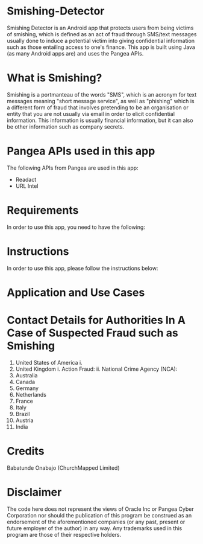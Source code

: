 # Smishing-Detector
Smishing Detector is an Android app that protects users from being victims of smishing, which is defined as an act of fraud through SMS/text messages usually done to induce a potential victim into giving confidential information such as those entailing access to one's finance. This app is built using Java (as many Android apps are) and uses the Pangea APIs.

# What is Smishing?
Smishing is a portmanteau of the words "SMS", which is an acronym for text messages meaning "short message service", as well as "phishing" which is a different form of fraud that involves pretending to be an organisation or entity that you are not usually via email in order to elicit confidential information. This information is usually financial information, but it can also be other information such as company secrets. 

# Pangea APIs used in this app
The following APIs from Pangea are used in this app:
* Readact
* URL Intel

# Requirements
In order to use this app, you need to have the following:

# Instructions
In order to use this app, please follow the instructions below:

# Application and Use Cases

# Contact Details for Authorities In A Case of Suspected Fraud such as Smishing
1. United States of America
   i.
2. United Kingdom
   i. Action Fraud: 
   ii. National Crime Agency (NCA):
3. Australia
4. Canada
5. Germany
6. Netherlands
7. France
8. Italy
9. Brazil
10. Austria
11. India

# Credits
Babatunde Onabajo (ChurchMapped Limited)

# Disclaimer
The code here does not represent the views of Oracle Inc or Pangea Cyber Corporation nor should the publication of this program be construed as an endorsement of the aforementioned companies (or any past, present or future employer of the author) in any way. Any trademarks used in this program are those of their respective holders.


